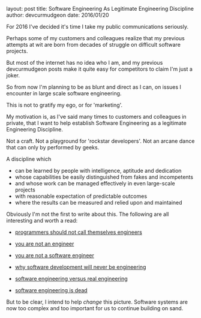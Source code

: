 layout: post
title: Software Engineering As Legitimate Engineering Discipline
author: devcurmudgeon
date: 2016/01/20

For 2016 I've decided it's time I take my public communications seriously.

Perhaps some of my customers and colleagues realize that my previous attempts at wit are born from decades of struggle on difficult software projects. 

But most of the internet has no idea who I am, and my previous devcurmudgeon
posts make it quite easy for competitors to claim I'm just a joker.

So from now I'm planning to be as blunt and direct as I can, on issues I encounter in large scale software engineering. 

This is not to gratify my ego, or for 'marketing'. 

My motivation is, as I've said many times to customers and colleagues in
private, that I want to help establish Software Engineering as a legitimate
Engineering Discipline. 

Not a craft. Not a playground for 'rockstar developers'. Not an arcane dance
that can only by performed by geeks.

A discipline which

- can be learned by people with intelligence, aptitude and dedication
- whose capabilities be easily distinguished from fakes and incompetents
- and whose work can be managed effectively in even large-scale projects
- with reasonable expectation of predictable outcomes
- where the results can be measured and relied upon and maintained

Obviously I'm not the first to write about this. The following are all interesting and worth a read:

- [programmers should not call themselves engineers](http://www.theatlantic.com/technology/archive/2015/11/programmers-should-not-call-themselves-engineers/414271/)

- [you are not an engineer](http://nic.ferrier.me.uk/blog/2013_04/you-are-not-an-engineer)

- [you are not a software engineer](http://www.chrisaitchison.com/2011/05/03/you-are-not-a-software-engineer/)

- [why software development will never be engineering](http://elegantcode.com/2011/06/22/why-software-development-will-never-be-engineering/)

- [software engineering versus real engineering](http://www.embedded.com/electronics-blogs/break-points/4027001/Software-Engineering-versus-real-engineering)

- [software engineering is dead](http://blog.codinghorror.com/software-engineering-dead/)

But to be clear, I intend to help *change* this picture. Software systems are now too complex and too important for us to continue building on sand.

